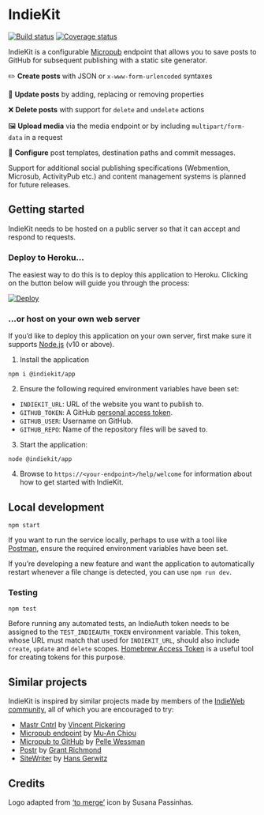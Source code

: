 # IndieKit

[![Build status](https://github.com/paulrobertlloyd/indiekit/workflows/build/badge.svg)](https://github.com/paulrobertlloyd/indiekit/actions) [![Coverage status](https://coveralls.io/repos/github/paulrobertlloyd/indiekit/badge.svg?branch=master)](https://coveralls.io/github/paulrobertlloyd/indiekit?branch=master)

IndieKit is a configurable [Micropub](https://www.w3.org/TR/micropub/) endpoint that allows you to save posts to GitHub for subsequent publishing with a static site generator.

✏️ **Create posts** with JSON or `x-www-form-urlencoded` syntaxes

🔄 **Update posts** by adding, replacing or removing properties

❌ **Delete posts** with support for `delete` and `undelete` actions

🖼 **Upload media** via the media endpoint or by including `multipart/form-data` in a request

🌈 **Configure** post templates, destination paths and commit messages.

Support for additional social publishing specifications (Webmention, Microsub, ActivityPub etc.) and content management systems is planned for future releases.

## Getting started

IndieKit needs to be hosted on a public server so that it can accept and respond to requests.

### Deploy to Heroku…

The easiest way to do this is to deploy this application to Heroku. Clicking on the button below will guide you through the process:

[![Deploy](https://www.herokucdn.com/deploy/button.svg)](https://heroku.com/deploy?template=https://github.com/paulrobertlloyd/indiekit)

### …or host on your own web server

If you’d like to deploy this application on your own server, first make sure it supports [Node.js](https://nodejs.org) (v10 or above).

1. Install the application

  ```
  npm i @indiekit/app
  ```

2. Ensure the following required environment variables have been set:

  * `INDIEKIT_URL`: URL of the website you want to publish to.
  * `GITHUB_TOKEN`: A GitHub [personal access token](https://github.com/settings/tokens).
  * `GITHUB_USER`: Username on GitHub.
  * `GITHUB_REPO`: Name of the repository files will be saved to.

3. Start the application:

  ```
  node @indiekit/app
  ```

4. Browse to `https://<your-endpoint>/help/welcome` for information about how to get started with IndieKit.

## Local development

```
npm start
```

If you want to run the service locally, perhaps to use with a tool like [Postman](https://www.getpostman.com/), ensure the required environment variables have been set.

If you’re developing a new feature and want the application to automatically restart whenever a file change is detected, you can use `npm run dev`.

### Testing

```
npm test
```

Before running any automated tests, an IndieAuth token needs to be assigned to the `TEST_INDIEAUTH_TOKEN` environment variable. This token, whose URL must match that used for `INDIEKIT_URL`, should also include `create`, `update` and `delete` scopes. [Homebrew Access Token](https://gimme-a-token.5eb.nl) is a useful tool for creating tokens for this purpose.

## Similar projects

IndieKit is inspired by similar projects made by members of the [IndieWeb community](https://indieweb.org), all of which you are encouraged to try:

* [Mastr Cntrl](https://github.com/vipickering/mastr-cntrl) by [Vincent Pickering](https://vincentp.me)
* [Micropub endpoint](https://github.com/muan/micropub-endpoint) by [Mu-An Chiou](https://muan.co)
* [Micropub to GitHub](https://github.com/voxpelli/webpage-micropub-to-github) by [Pelle Wessman](https://kodfabrik.se)
* [Postr](https://github.com/grantcodes/postr) by [Grant Richmond](https://grant.codes)
* [SiteWriter](https://github.com/gerwitz/sitewriter) by [Hans Gerwitz](https://hans.gerwitz.com)

## Credits

Logo adapted from [‘to merge’](https://www.toicon.com/icons/afiado_merge) icon by Susana Passinhas.
